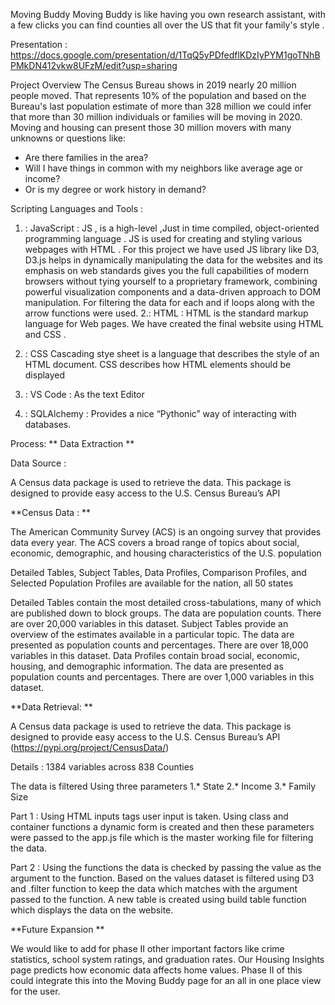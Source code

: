 Moving Buddy
Moving Buddy is like having you own research assistant, with a few clicks you can find counties all over the US that fit your family's style .

Presentation :
https://docs.google.com/presentation/d/1TqQ5yPDfedflKDzIyPYM1goTNhBPMkDN412vkw8UFzM/edit?usp=sharing


Project Overview
The Census Bureau shows in 2019 nearly 20 million people moved. That represents 10% of the population and based on the Bureau's last population estimate of more than 328 million we could infer that more than 30 million individuals or families will be moving in 2020.
Moving and housing can present those 30 million movers with many unknowns or questions like:

- Are there families in the area?
- Will I have things in common with my neighbors like average age or income?
- Or is my degree or work history in demand?

Scripting Languages and Tools :
1. : JavaScript : JS , is a high-level ,Just in time compiled, object-oriented programming language . JS is used for  creating and styling various webpages with HTML .
For this project we have used  JS library like D3, D3.js helps in dynamically manipulating the data for the websites and its emphasis on web standards gives you the full capabilities of modern browsers without tying yourself to a proprietary framework, combining powerful visualization components and a data-driven approach to DOM manipulation.
For filtering the data for each and if loops along with the arrow functions were used.
  2.: HTML : HTML is the standard markup language for Web pages. We have created the final website using HTML and CSS .

3. : CSS  Cascading stye sheet is a language that describes the style of an HTML document. CSS describes how HTML elements should be displayed

4. : VS Code : As the text Editor

5. : SQLAlchemy : Provides a nice “Pythonic” way of interacting with databases.

Process:
** Data Extraction **

Data Source :

A Census data package is used to retrieve the data. This package is designed to provide easy access to the U.S. Census Bureau’s API

**Census Data : **

The American Community Survey (ACS) is an ongoing survey that provides data every year. The ACS covers a broad range of topics about social, economic, demographic, and housing characteristics of the U.S. population

Detailed Tables, Subject Tables, Data Profiles, Comparison Profiles, and Selected Population Profiles are available for the nation, all 50 states

Detailed Tables contain the most detailed cross-tabulations, many of which are published down to block groups. The data are population counts. There are over 20,000 variables in this dataset. Subject Tables provide an overview of the estimates available in a particular topic. The data are presented as population counts and percentages. There are over 18,000 variables in this dataset. Data Profiles contain broad social, economic, housing, and demographic information. The data are presented as population counts and percentages. There are over 1,000 variables in this dataset.

**Data Retrieval: **

A Census data package is used to retrieve the data.
This package is designed to provide easy access to the U.S. Census Bureau’s API (https://pypi.org/project/CensusData/)

Details : 1384 variables across 838 Counties

The data is filtered Using three parameters 1.* State 2.* Income 3.* Family Size

Part 1 : Using HTML inputs tags user input is taken.  Using class and container functions a dynamic form is created and then these parameters were passed to the app.js file which is the master working file for filtering the data.

Part 2 : Using the functions the data is checked by passing the value as the argument to the function.  Based on the values dataset is filtered using D3 and .filter function to keep the data which matches with the argument passed to the function. A new table is created using build table function which displays the data on the website.

**Future Expansion **

We would like to add for phase II other important factors like crime statistics, school system ratings, and graduation rates. Our Housing Insights page predicts how economic data affects home values. Phase II of this could integrate this into the Moving Buddy page for an all in one place view for the user.
